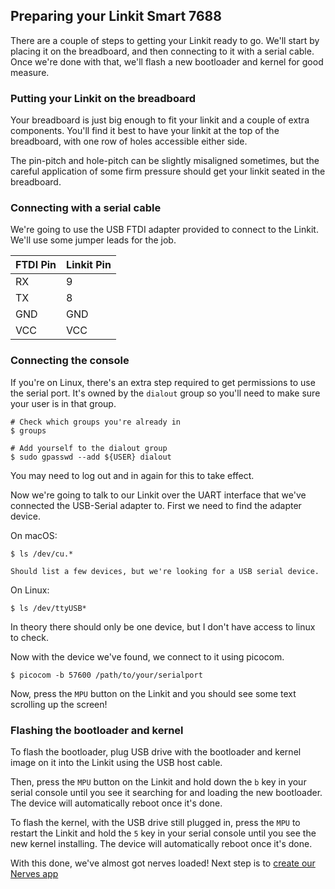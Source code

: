 ## Preparing your Linkit Smart 7688

There are a couple of steps to getting your Linkit ready to go. We'll start by placing it on the breadboard, and then connecting to it with a serial cable. Once we're done with that, we'll flash a new bootloader and kernel for good measure.

### Putting your Linkit on the breadboard

Your breadboard is just big enough to fit your linkit and a couple of extra components. You'll find it best to have your linkit at the top of the breadboard, with one row of holes accessible either side.

The pin-pitch and hole-pitch can be slightly misaligned sometimes, but the careful application of some firm pressure should get your linkit seated in the breadboard.

### Connecting with a serial cable

We're going to use the USB FTDI adapter provided to connect to the Linkit. We'll use some jumper leads for the job.

| FTDI Pin | Linkit Pin |
| -------- | ---------- |
| RX       | 9          |
| TX       | 8          |
| GND      | GND        |
| VCC      | VCC        |



### Connecting the console

If you're on Linux, there's an extra step required to get permissions to use the
serial port. It's owned by the `dialout` group so you'll need to make sure your
user is in that group.

```
# Check which groups you're already in
$ groups

# Add yourself to the dialout group
$ sudo gpasswd --add ${USER} dialout
```

You may need to log out and in again for this to take effect.

Now we're going to talk to our Linkit over the UART interface that we've connected the USB-Serial adapter to. First we need to find the adapter device.

On macOS:

```
$ ls /dev/cu.*

Should list a few devices, but we're looking for a USB serial device.

```

On Linux:
```
$ ls /dev/ttyUSB*

```
In theory there should only be one device, but I don't have access to linux to check.

Now with the device we've found, we connect to it using picocom.

```
$ picocom -b 57600 /path/to/your/serialport
```

Now, press the `MPU` button on the Linkit and you should see some text scrolling up the screen!

### Flashing the bootloader and kernel

To flash the bootloader, plug  USB drive with the bootloader and kernel image on it into the Linkit using the USB host cable.

Then, press the `MPU` button on the Linkit and hold down the `b` key in your serial console until you see it searching for and loading the new bootloader. The device will automatically reboot once it's done.

To flash the kernel, with the USB drive still plugged in, press the `MPU` to restart the Linkit and hold the `5` key in your serial console until you see the new kernel installing. The device will automatically reboot once it's done.

With this done, we've almost got nerves loaded! Next step is to [create our Nerves app](mix_nerves_new)
